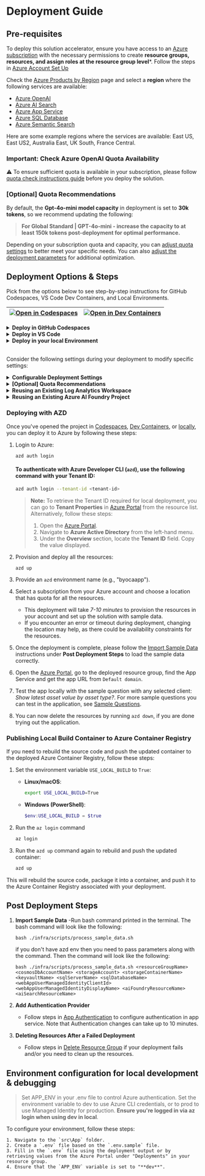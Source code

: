 # Deployment Guide 

## **Pre-requisites**

To deploy this solution accelerator, ensure you have access to an [Azure subscription](https://azure.microsoft.com/free/) with the necessary permissions to create **resource groups, resources, and assign roles at the resource group level***. Follow the steps in  [Azure Account Set Up](AzureAccountSetUp.md) 

Check the [Azure Products by Region](https://azure.microsoft.com/en-us/explore/global-infrastructure/products-by-region/table) page and select a **region** where the following services are available: 

- [Azure OpenAI](https://learn.microsoft.com/en-us/azure/ai-services/openai/) 
- [Azure AI Search](https://learn.microsoft.com/en-us/azure/search/) 
- [Azure App Service](https://learn.microsoft.com/en-us/azure/app-service/)
- [Azure SQL Database](https://learn.microsoft.com/en-us/azure/azure-sql/)
- [Azure Semantic Search](AzureSemanticSearchRegion.md)  

Here are some example regions where the services are available: East US, East US2, Australia East, UK South, France Central.


### **Important: Check Azure OpenAI Quota Availability**

⚠️ To ensure sufficient quota is available in your subscription, please follow [quota check instructions guide](./QuotaCheck.md) before you deploy the solution.


### [Optional] Quota Recommendations  
By default, the **Gpt-4o-mini model capacity** in deployment is set to **30k tokens**, so we recommend updating the following:

> **For Global Standard | GPT-4o-mini - increase the capacity to at least 150k tokens post-deployment for optimal performance.**

Depending on your subscription quota and capacity, you can [adjust quota settings](AzureGPTQuotaSettings.md) to better meet your specific needs. You can also [adjust the deployment parameters](CustomizingAzdParameters.md) for additional optimization.
­
## Deployment Options & Steps

Pick from the options below to see step-by-step instructions for GitHub Codespaces, VS Code Dev Containers, and Local Environments.

| [![Open in Codespaces](https://github.com/codespaces/badge.svg)](https://github.com/codespaces/new?repo=microsoft/Build-your-own-copilot-Solution-Accelerator) | [![Open in Dev Containers](https://img.shields.io/static/v1?style=for-the-badge&label=Dev%20Containers&message=Open&color=blue&logo=visualstudiocode)](https://vscode.dev/redirect?url=vscode://ms-vscode-remote.remote-containers/cloneInVolume?url=https://github.com/microsoft/Build-your-own-copilot-Solution-Accelerator) |
|---|---|

<details>
  <summary><b>Deploy in GitHub Codespaces</b></summary>

### GitHub Codespaces

You can run this solution using [GitHub Codespaces](https://docs.github.com/en/codespaces). The button will open a web-based VS Code instance in your browser:

1. Open the solution accelerator (this may take several minutes):

    [![Open in Codespaces](https://github.com/codespaces/badge.svg)](https://github.com/codespaces/new?repo=microsoft/Build-your-own-copilot-Solution-Accelerator)

2. Accept the default values on the create Codespaces page.
3. Open a terminal window if it is not already open.
4. Continue with the [deploying steps](#deploying-with-azd).

</details>

<details>
  <summary><b>Deploy in VS Code</b></summary>

### VS Code Dev Containers

You can run this solution in [VS Code Dev Containers](https://code.visualstudio.com/docs/devcontainers/containers), which will open the project in your local VS Code using the [Dev Containers extension](https://marketplace.visualstudio.com/items?itemName=ms-vscode-remote.remote-containers):

1. Start Docker Desktop (install it if not already installed).
2. Open the project:

    [![Open in Dev Containers](https://img.shields.io/static/v1?style=for-the-badge&label=Dev%20Containers&message=Open&color=blue&logo=visualstudiocode)](https://vscode.dev/redirect?url=vscode://ms-vscode-remote.remote-containers/cloneInVolume?url=https://github.com/microsoft/Build-your-own-copilot-Solution-Accelerator)

3. In the VS Code window that opens, once the project files show up (this may take several minutes), open a terminal window.
4. Continue with the [deploying steps](#deploying-with-azd).

</details>

<details>
  <summary><b>Deploy in your local Environment</b></summary>

### Local Environment

If you're not using one of the above options for opening the project, then you'll need to:

1. Make sure the following tools are installed:
    - [PowerShell](https://learn.microsoft.com/en-us/powershell/scripting/install/installing-powershell?view=powershell-7.5) <small>(v7.0+)</small> - available for Windows, macOS, and Linux.
    - [Azure Developer CLI (azd)](https://aka.ms/install-azd) <small>(v1.15.0+)</small> - version
    - [Python 3.9 to 3.11](https://www.python.org/downloads/)
    - [Docker Desktop](https://www.docker.com/products/docker-desktop/)
    - [Git](https://git-scm.com/downloads)
    - [Microsoft ODBC Driver 18 for SQL Server](https://learn.microsoft.com/en-us/sql/connect/odbc/download-odbc-driver-for-sql-server?view=sql-server-ver16)
    - [sqlcmd(ODBC-Windows)](https://learn.microsoft.com/en-us/sql/tools/sqlcmd/sqlcmd-utility?view=sql-server-ver16&tabs=odbc%2Cwindows%2Cwindows-support&pivots=cs1-bash#download-and-install-sqlcmd) / [sqlcmd(Linux/Mac)](https://learn.microsoft.com/en-us/sql/linux/sql-server-linux-setup-tools?view=sql-server-ver16&tabs=redhat-install)

2. Clone the repository or download the project code via command-line:

    ```shell
    azd init -t microsoft/build-your-own-copilot-solution-accelerator/
    ```

3. Open the project folder in your terminal or editor.
4. Continue with the [deploying steps](#deploying-with-azd).

</details>

<br/>

Consider the following settings during your deployment to modify specific settings:

<details>
  <summary><b>Configurable Deployment Settings</b></summary>

When you start the deployment, most parameters will have **default values**, but you can update the below settings by following the steps  [here](CustomizingAzdParameters.md):  


| **Setting**                          | **Description**                                                                                    | **Default value**        |
| ------------------------------------ | -------------------------------------------------------------------------------------------------- | ------------------------ |
| **Environment Name**                 | A **3-20 character alphanumeric value** used to generate a unique ID to prefix the resources.      | `azdtemp`                |
| **Cosmos Location**                  | A **less busy** region for **CosmosDB**, useful in case of availability constraints.               | `eastus2`                |
| **Deployment Type**                  | Select from a drop-down list (`Standard`, `GlobalStandard`).                                       | `GlobalStandard`         |
| **GPT Model**                        | Azure OpenAI GPT model to deploy.                                                                  | `gpt-4o-mini`            |
| **GPT Model Deployment Capacity**    | Configure capacity for **GPT models**. Choose based on Azure OpenAI quota.                         | `30`                     |
| **Embedding Model**                  | OpenAI embedding model used for vector similarity.                                                 | `text-embedding-ada-002` |
| **Embedding Model Capacity**         | Set the capacity for **embedding models**. Choose based on usage and quota.                        | `80`                     |
| **Image Tag**                        | The version of the Docker image to use (e.g., `latest`, `dev`, `hotfix`).                          | `latest`                 |
| **Azure OpenAI API Version**         | Set the API version for OpenAI model deployments.                                                  | `2025-04-01-preview`     |
| **AZURE\_LOCATION**                  | Sets the Azure region for resource deployment. | `japaneast`              |
| **Existing Log Analytics Workspace** | To reuse an existing Log Analytics Workspace ID instead of creating a new one.                     | *(empty)*                |
| **Existing AI Foundry Project Resource ID** | To reuse an existing AI Foundry Project Resource ID instead of creating a new one.                     | *(empty)*                |




</details>

<details>
  <summary><b>[Optional] Quota Recommendations</b></summary>

By default, the **GPT model capacity** in deployment is set to **30k tokens**.  
> **We recommend increasing the capacity to 100k tokens, if available, for optimal performance.**

To adjust quota settings, follow these [steps](./AzureGPTQuotaSettings.md).

**⚠️ Warning:** Insufficient quota can cause deployment errors. Please ensure you have the recommended capacity or request additional capacity before deploying this solution.

</details>

<details>

  <summary><b>Reusing an Existing Log Analytics Workspace</b></summary>

  Guide to get your [Existing Workspace ID](/docs/re-use-log-analytics.md)

</details>
<details>

  <summary><b>Reusing an Existing Azure AI Foundry Project</b></summary>

  Guide to get your [Existing Project ID](/docs/re-use-foundry-project.md)

</details>

### Deploying with AZD

Once you've opened the project in [Codespaces](#github-codespaces), [Dev Containers](#vs-code-dev-containers), or [locally](#local-environment), you can deploy it to Azure by following these steps:

1. Login to Azure:

    ```shell
    azd auth login
    ```

    #### To authenticate with Azure Developer CLI (`azd`), use the following command with your **Tenant ID**:

    ```sh
    azd auth login --tenant-id <tenant-id>
    ```

    > **Note:** To retrieve the Tenant ID required for local deployment, you can go to **Tenant Properties** in [Azure Portal](https://portal.azure.com/) from the resource list. Alternatively, follow these steps:
    >
    > 1. Open the [Azure Portal](https://portal.azure.com/).
    > 2. Navigate to **Azure Active Directory** from the left-hand menu.
    > 3. Under the **Overview** section, locate the **Tenant ID** field. Copy the value displayed.

2. Provision and deploy all the resources:

    ```shell
    azd up
    ```

3. Provide an `azd` environment name (e.g., "byocaapp").
4. Select a subscription from your Azure account and choose a location that has quota for all the resources. 
    - This deployment will take *7-10 minutes* to provision the resources in your account and set up the solution with sample data.
    - If you encounter an error or timeout during deployment, changing the location may help, as there could be availability constraints for the resources.

5. Once the deployment is complete, please follow the [Import Sample Data](#post-deployment-steps) instructions under **Post Deployment Steps** to load the sample data correctly.
6. Open the [Azure Portal](https://portal.azure.com/), go to the deployed resource group, find the App Service and get the app URL from `Default domain`.
7. Test the app locally with the sample question with any selected client: _Show latest asset value by asset type?_. For more sample questions you can test in the application, see [Sample Questions](SampleQuestions.md).
8. You can now delete the resources by running `azd down`, if you are done trying out the application. 

### Publishing Local Build Container to Azure Container Registry

If you need to rebuild the source code and push the updated container to the deployed Azure Container Registry, follow these steps:

1. Set the environment variable `USE_LOCAL_BUILD` to `True`:

   - **Linux/macOS**:
     ```bash
     export USE_LOCAL_BUILD=True
     ```

   - **Windows (PowerShell)**:
     ```powershell
     $env:USE_LOCAL_BUILD = $true
     ```
2. Run the `az login` command
   ```bash
   az login
   ```

3. Run the `azd up` command again to rebuild and push the updated container:
   ```bash
   azd up
   ```

This will rebuild the source code, package it into a container, and push it to the Azure Container Registry associated with your deployment.

## Post Deployment Steps

1. **Import Sample Data**
   -Run  bash command printed in the terminal. The bash command will look like the following: 
    ```shell 
    bash ./infra/scripts/process_sample_data.sh
    ```
    if you don't have azd env then you need to pass parameters along with the command. Then the command will look like the following:
    ```shell
    bash ./infra/scripts/process_sample_data.sh <resourceGroupName> <cosmosDbAccountName> <storageAccount> <storageContainerName> <keyvaultName> <sqlServerName> <sqlDatabaseName> <webAppUserManagedIdentityClientId> <webAppUserManagedIdentityDisplayName> <aiFoundryResourceName> <aiSearchResourceName>
    ```

2. **Add Authentication Provider**  
    - Follow steps in [App Authentication](./AppAuthentication.md) to configure authentication in app service. Note that Authentication changes can take up to 10 minutes. 

3. **Deleting Resources After a Failed Deployment**  

     - Follow steps in [Delete Resource Group](DeleteResourceGroup.md) if your deployment fails and/or you need to clean up the resources.

## Environment configuration for local development & debugging
> Set APP_ENV in your .env file to control Azure authentication. Set the environment variable to dev to use Azure CLI credentials, or to prod to use Managed Identity for production. **Ensure you're logged in via az login when using dev in local**.

To configure your environment, follow these steps:

	1. Navigate to the `src\App` folder.
	2. Create a `.env` file based on the `.env.sample` file.
	3. Fill in the `.env` file using the deployment output or by retrieving values from the Azure Portal under "Deployments" in your resource group.
	4. Ensure that the `APP_ENV` variable is set to "**dev**".
